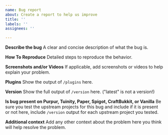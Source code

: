```yaml
---
name: Bug report
about: Create a report to help us improve
title: ''
labels: ''
assignees: ''

---
```


**Describe the bug**
A clear and concise description of what the bug is.

**How To Reproduce**
Detailed steps to reproduce the behavior.

**Screenshots and/or Videos**
If applicable, add screenshots or videos to help explain your problem.

**Plugins**
Show the output of `/plugins` here.

**Version**
Show the full output of `/version` here. ("latest" is not a version!)

**Is bug present on Purpur, Tuinity, Paper, Spigot, CraftBukkit, or Vanilla**
Be sure you test the upstream projects for this bug and include if it is present or not here, include `/version` output for each upstream project you tested.

**Additional context**
Add any other context about the problem here you think will help resolve the problem.
